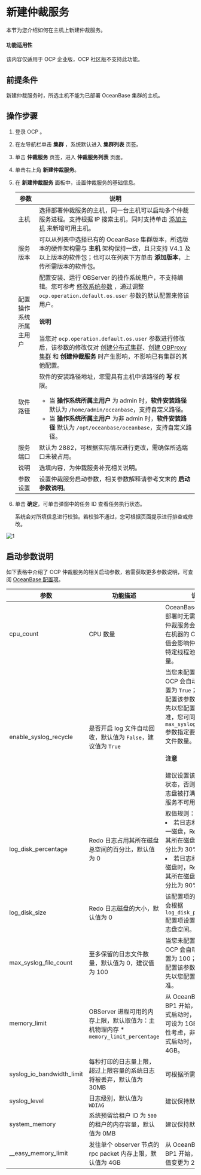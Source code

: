 # 新建仲裁服务

本节为您介绍如何在主机上新建仲裁服务。

<main id="notice" type='notice'>
<h4>功能适用性</h4>
<p>该内容仅适用于 OCP 企业版，OCP 社区版不支持此功能。</p>
</main>

## 前提条件

新建仲裁服务时，所选主机不能为已部署 OceanBase 集群的主机。

## 操作步骤

1. 登录 OCP 。

2. 在左导航栏单击 **集群** ，系统默认进入 **集群列表** 页签。

3. 单击 **仲裁服务** 页签，进入 **仲裁服务列表** 页面。

4. 单击右上角 **新建仲裁服务**。

5. 在 **新建仲裁服务** 面板中，设置仲裁服务的基础信息。

    |  参数   |   说明   |
    |---------|----------|
    |主机   |  选择部署仲裁服务的主机，同一台主机可以启动多个仲裁服务进程。支持根据 IP 搜索主机，同时支持单击 [添加主机](../../850.host-features/200.add-a-host.md) 来新增可用主机。   |
    |服务版本   |  可以从列表中选择已有的 OceanBase 集群版本，所选版本的硬件架构需与 **主机** 架构保持一致，且只支持 V4.1 及以上版本的软件包；也可以在列表下方单击 **添加版本**，上传所需版本的软件包。  |
    |配置操作系统所属主用户|配置安装、运行 OBServer 的操作系统用户，不支持编辑。您可参考 [修改系统参数](../../1600.system-management-features/300.manage-system-parameter/200.modify-system-parameters.md) ，通过调整 `ocp.operation.default.os.user` 参数的默认配置来修该用户。<main id="notice" type='explain'><h4>说明</h4>当您对 <code>ocp.operation.default.os.user</code> 参数进行修改后，该参数的修改仅对 <a href="../200.create-a-cluster/100.create-a-distributed-cluster.md">创建分布式集群</a>、<a href="../../800.obproxy-functions/200.create-an-obproxy-cluster.md">创建 OBProxy 集群</a> 和 <b>创建仲裁服务</b> 时产生影响，不影响已有集群的其他配置。</li></ul></main>|
    |软件路径   |  软件的安装路径地址，您需具有主机中该路径的 **写** 权限。<ul><li> 当 **操作系统所属主用户** 为 admin 时，**软件安装路径** 默认为 `/home/admin/oceanbase`，支持自定义路径。</li><li>当 **操作系统所属主用户** 为非 admin 时，**软件安装路径** 默认为 `/opt/oceanbase/oceanbase`，支持自定义路径。</li></ul> |
    |服务端口   |  默认为 2882，可根据实际情况进行更改，需确保所选端口未被占用。   |
    |说明   |  选填内容，为仲裁服务补充相关说明。   |
    |参数设置   | 设置仲裁服务启动参数，相关参数解释请参考文末的 **启动参数说明**。   |

6. 单击 **确定**，可单击弹窗中的任务 ID 查看任务执行状态。

    系统会对所填信息进行校验。若校验不通过，您可根据页面提示进行排查或修改。

![1](https://obbusiness-private.oss-cn-shanghai.aliyuncs.com/doc/img/ocp/422/%E6%96%B0%E5%BB%BA%E4%BB%B2%E8%A3%81%E6%9C%8D%E5%8A%A1.png)

## 启动参数说明

如下表格中介绍了 OCP 仲裁服务的相关启动参数，若需获取更多参数说明，可查阅 [OceanBase 配置项](https://www.oceanbase.com/docs/common-oceanbase-database-cn-1000000000218691)。

|  参数   |   功能描述   |   说明   |
|---------|----------|----------|
| cpu_count |  CPU 数量  | OceanBase 数据库独立部署时无需设置该值，仲裁服务会自动获取所在机器的 CPU 数量，该值会影响仲裁服务内部特定线程池的线程数量。  |
|   enable_syslog_recycle   |   是否开启 log 文件自动回收，默认值为 `False`，建议值为 `True`  |   当您未配置该参数时，OCP 会自动将参数值配置为 `True`；若您已自主配置该参数，系统将优先以您配置的参数值为准，您可同时配置 `max_syslog_file_count` 参数指定要保留的日志文件数量。<main id="notice" type='notice'><h4>注意</h4>建议设置该参数为开启状态，否则可能导致日志盘被打满、从而仲裁服务不可用。</main>  |
| log_disk_percentage  |  Redo 日志占用其所在磁盘总空间的百分比，默认值为 0   |  取值规则：<li>若日志和数据共用同一磁盘，Redo 日志占用其所在磁盘总空间的百分比为 30%。</li><li>若日志和数据各独占磁盘时，Redo 日志占用其所在磁盘总空间的百分比为 90%。</li> |
| log_disk_size  | Redo 日志磁盘的大小，默认值为 0  |  该配置项的值为 0 时，会根据 `log_disk_percentage` 配置项设置的值分配日志盘空间。  |
|   max_syslog_file_count   |   至多保留的日志文件数量，默认值为 0，建议值为 100   |  当您未配置该参数时，OCP 会自动将参数值配置为 100；若您已自主配置该参数，系统将优先以您配置的参数值为准。    |
| memory_limit  |  OBServer 进程可用的内存上限，默认取值为：主机物理内存 * `memory_limit_percentage`  | 从 OceanBase V4.1.0 BP1 开始，仲裁服务模式启动时，该参数最低可设为 1GB；出于稳定性考虑，非仲裁服务模式启动时，最低依然为 4GB。 |
|  syslog_io_bandwidth_limit | 每秒打印的日志量上限，超过上限容量的系统日志将被丢弃，默认值为 30MB |  可根据所需进行调整。  |
| syslog_level  |   日志级别，默认值为 `WDIAG`  |   建议保持默认值。 |
|   system_memory   |   系统预留给租户 ID 为 `500` 的租户的内存容量，默认值为 0MB   |   建议保持默认值。    |
| __easy_memory_limit |  发往单个 observer 节点的 rpc packet 内存上限，默认值为 4GB |  从 OceanBase V4.1.0 BP1 开始，该参数最小值变更为 256MB。   |
